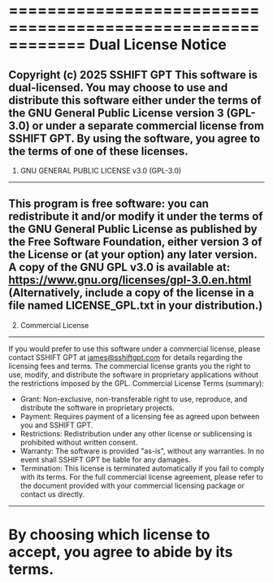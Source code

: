============================================================
Dual License Notice
============================================================
Copyright (c) 2025 SSHIFT GPT
This software is dual-licensed. You may choose to use and distribute
this software either under the terms of the GNU General Public License
version 3 (GPL-3.0) or under a separate commercial license from
SSHIFT GPT. By using the software, you agree to the terms of
one of these licenses.
----------------------------------------------------------------------------
1. GNU GENERAL PUBLIC LICENSE v3.0 (GPL-3.0)
----------------------------------------------------------------------------
This program is free software: you can redistribute it and/or modify it
under the terms of the GNU General Public License as published by the Free
Software Foundation, either version 3 of the License or (at your option)
any later version.
A copy of the GNU GPL v3.0 is available at:
  https://www.gnu.org/licenses/gpl-3.0.en.html
(Alternatively, include a copy of the license in a file named LICENSE_GPL.txt
in your distribution.)
----------------------------------------------------------------------------
2. Commercial License
----------------------------------------------------------------------------
If you would prefer to use this software under a commercial license, please
contact SSHIFT GPT at james@sshiftgpt.com for details
regarding the licensing fees and terms. The commercial license grants you
the right to use, modify, and distribute the software in proprietary
applications without the restrictions imposed by the GPL.
Commercial License Terms (summary):
  - Grant: Non-exclusive, non-transferable right to use, reproduce, and
    distribute the software in proprietary projects.
  - Payment: Requires payment of a licensing fee as agreed upon between you
    and SSHIFT GPT.
  - Restrictions: Redistribution under any other license or sublicensing is
    prohibited without written consent.
  - Warranty: The software is provided "as-is", without any warranties. In
    no event shall SSHIFT GPT be liable for any damages.
  - Termination: This license is terminated automatically if you fail to 
    comply with its terms.
For the full commercial license agreement, please refer to the document
provided with your commercial licensing package or contact us directly.
----------------------------------------------------------------------------
By choosing which license to accept, you agree to abide by its terms.
============================================================

